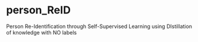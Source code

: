 # person_ReID
Person Re-Identification through Self-Supervised Learning using DIstillation of knowledge with NO labels
